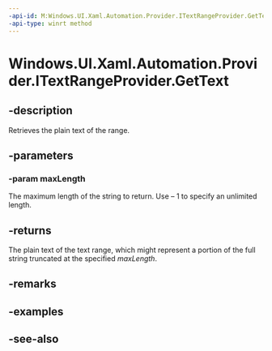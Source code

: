 ```yaml
---
-api-id: M:Windows.UI.Xaml.Automation.Provider.ITextRangeProvider.GetText(System.Int32)
-api-type: winrt method
---
```


<!-- Method syntax
public string GetText(System.Int32 maxLength)
-->

# Windows.UI.Xaml.Automation.Provider.ITextRangeProvider.GetText

## -description
Retrieves the plain text of the range.



## -parameters
### -param maxLength
The maximum length of the string to return. Use – 1 to specify an unlimited length.

## -returns
The plain text of the text range, which might represent a portion of the full string truncated at the specified *maxLength*.

## -remarks

## -examples

## -see-also
